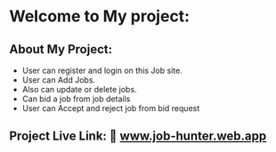# Welcome to My project:

## About My Project:

- User can register and login on this Job site.
- User can Add Jobs.
- Also can update or delete jobs.
- Can bid a job from job details
- User can Accept and reject job from bid request

## Project Live Link: 🔗 www.job-hunter.web.app
